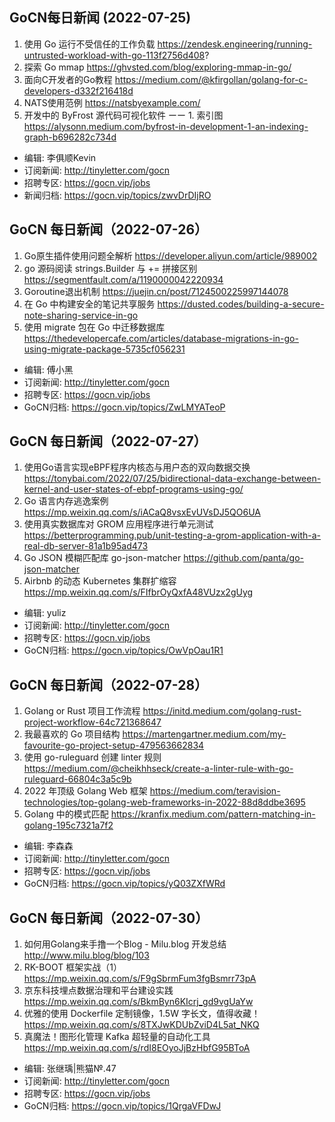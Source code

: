 ## GoCN每日新闻 (2022-07-25)

1. 使用 Go 运行不受信任的工作负载 https://zendesk.engineering/running-untrusted-workload-with-go-113f2756d408? 
2. 探索 Go mmap https://ghvsted.com/blog/exploring-mmap-in-go/
3. 面向C开发者的Go教程 https://medium.com/@kfirgollan/golang-for-c-developers-d332f216418d
4. NATS使用范例 https://natsbyexample.com/
5. 开发中的 ByFrost 源代码可视化软件 ーー 1. 索引图 https://alysonn.medium.com/byfrost-in-development-1-an-indexing-graph-b696282c734d

- 编辑: 李俱顺Kevin
- 订阅新闻: http://tinyletter.com/gocn
- 招聘专区: https://gocn.vip/jobs
- 新闻归档: https://gocn.vip/topics/zwvDrDIjRO

## GoCN 每日新闻（2022-07-26）

1. Go原生插件使用问题全解析 https://developer.aliyun.com/article/989002
2. go 源码阅读 strings.Builder 与 += 拼接区别 https://segmentfault.com/a/1190000042220934
3. Goroutine退出机制 https://juejin.cn/post/7124500225997144078
4. 在 Go 中构建安全的笔记共享服务 https://dusted.codes/building-a-secure-note-sharing-service-in-go
5. 使用 migrate 包在 Go 中迁移数据库 https://thedevelopercafe.com/articles/database-migrations-in-go-using-migrate-package-5735cf056231

* 编辑: 傅小黑
* 订阅新闻: http://tinyletter.com/gocn
* 招聘专区: https://gocn.vip/jobs
* GoCN归档: https://gocn.vip/topics/ZwLMYATeoP


##  GoCN 每日新闻（2022-07-27）

1. 使用Go语言实现eBPF程序内核态与用户态的双向数据交换 https://tonybai.com/2022/07/25/bidirectional-data-exchange-between-kernel-and-user-states-of-ebpf-programs-using-go/
2. Go 语言内存逃逸案例 https://mp.weixin.qq.com/s/iACaQ8vsxEvUVsDJ5QO6UA
3. 使用真实数据库对 GROM 应用程序进行单元测试 https://betterprogramming.pub/unit-testing-a-grom-application-with-a-real-db-server-81a1b95ad473
4. Go JSON 模糊匹配库 go-json-matcher  https://github.com/panta/go-json-matcher
5. Airbnb 的动态 Kubernetes 集群扩缩容 https://mp.weixin.qq.com/s/FIfbrOyQxfA48VUzx2gUyg

* 编辑: yuliz
* 订阅新闻: http://tinyletter.com/gocn
* 招聘专区: https://gocn.vip/jobs
* GoCN归档: https://gocn.vip/topics/OwVpOau1R1


## GoCN 每日新闻（2022-07-28）

1. Golang or Rust 项目工作流程 https://initd.medium.com/golang-rust-project-workflow-64c721368647
2. 我最喜欢的 Go 项目结构 https://martengartner.medium.com/my-favourite-go-project-setup-479563662834
3. 使用 go-ruleguard 创建 linter 规则 https://medium.com/@cheikhhseck/create-a-linter-rule-with-go-ruleguard-66804c3a5c9b
4. 2022 年顶级 Golang Web 框架 https://medium.com/teravision-technologies/top-golang-web-frameworks-in-2022-88d8ddbe3695
5. Golang 中的模式匹配 https://kranfix.medium.com/pattern-matching-in-golang-195c7321a7f2

* 编辑: 李森森
* 订阅新闻: http://tinyletter.com/gocn
* 招聘专区: https://gocn.vip/jobs
* GoCN归档: https://gocn.vip/topics/yQ03ZXfWRd


## GoCN 每日新闻（2022-07-30）

1. 如何用Golang来手撸一个Blog - Milu.blog 开发总结 http://www.milu.blog/blog/103
2. RK-BOOT 框架实战（1） https://mp.weixin.qq.com/s/F9gSbrmFum3fgBsmrr73pA
3. 京东科技埋点数据治理和平台建设实践 https://mp.weixin.qq.com/s/BkmByn6KIcrj_gd9vgUaYw
4. 优雅的使用 Dockerfile 定制镜像，1.5W 字长文，值得收藏！https://mp.weixin.qq.com/s/8TXJwKDUbZviD4L5at_NKQ
5. 真魔法！图形化管理 Kafka 超轻量的自动化工具 https://mp.weixin.qq.com/s/rdI8EOyoJjBzHbfG95BToA
* 编辑: 张继瑀|熊猫№.47
* 订阅新闻: http://tinyletter.com/gocn
* 招聘专区: https://gocn.vip/jobs
* GoCN归档: https://gocn.vip/topics/1QrgaVFDwJ
